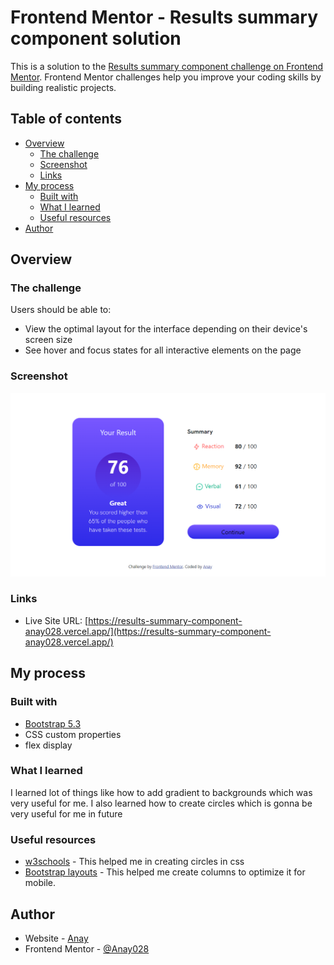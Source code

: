 # Frontend Mentor - Results summary component solution

This is a solution to the [Results summary component challenge on Frontend Mentor](https://www.frontendmentor.io/challenges/results-summary-component-CE_K6s0maV). Frontend Mentor challenges help you improve your coding skills by building realistic projects. 

## Table of contents

- [Overview](#overview)
  - [The challenge](#the-challenge)
  - [Screenshot](#screenshot)
  - [Links](#links)
- [My process](#my-process)
  - [Built with](#built-with)
  - [What I learned](#what-i-learned)
  - [Useful resources](#useful-resources)
- [Author](#author)



## Overview

### The challenge

Users should be able to:

- View the optimal layout for the interface depending on their device's screen size
- See hover and focus states for all interactive elements on the page

### Screenshot

![](./screenshot-desktop.png)



### Links

- Live Site URL: [https://results-summary-component-anay028.vercel.app/](https://results-summary-component-anay028.vercel.app/)

## My process

### Built with

- [Bootstrap 5.3](https://getbootstrap.com/docs/5.3/getting-started/introduction/)
- CSS custom properties
- flex display



### What I learned

I learned lot of things like how to add gradient to backgrounds which was very useful for me. I also learned how to create circles which is gonna be very useful for me in future




### Useful resources

- [w3schools](https://www.w3schools.com/) - This helped me in creating circles in css
- [Bootstrap layouts](https://getbootstrap.com/docs/5.3/layout/) - This helped me create columns to optimize it for mobile.


## Author

- Website - [Anay](https://anay.vercel.app)
- Frontend Mentor - [@Anay028](https://www.frontendmentor.io/profile/Anay028)


